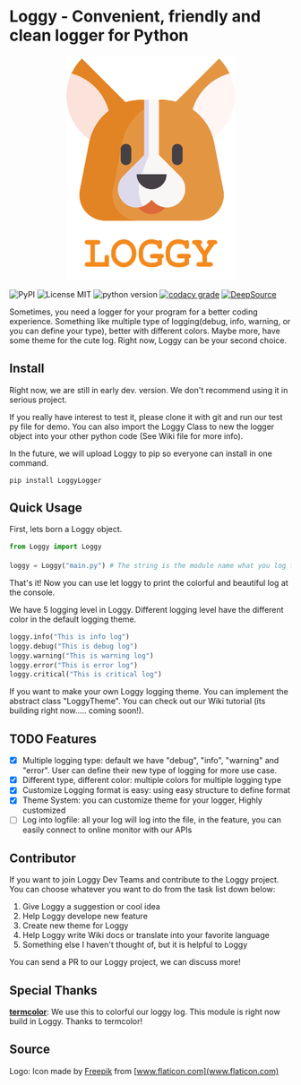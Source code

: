 # Loggy - Convenient, friendly and clean logger for Python

<p align="center">
  <img src="https://raw.githubusercontent.com/eric12345566/loggy/master/img/Logo-v1.png" alt="Loggy Logo" width="300"/>
</p>

![PyPI](https://img.shields.io/pypi/v/LoggyLogger?style=for-the-badge)
![License MIT](https://img.shields.io/github/license/eric12345566/loggy?style=for-the-badge)
![python version](https://img.shields.io/github/pipenv/locked/python-version/eric12345566/loggy?style=for-the-badge)
[![codacy grade](https://img.shields.io/codacy/grade/729be4751aaa4a48922ade27d1a2855b?style=for-the-badge)](https://app.codacy.com/gh/eric12345566/loggy/commits)
[![DeepSource](https://deepsource.io/gh/eric12345566/loggy.svg/?label=resolved+issues&show_trend=true)](https://deepsource.io/gh/eric12345566/loggy/?ref=repository-badge)

Sometimes, you need a logger for your program for a better coding experience.
Something like multiple type of logging(debug, info, warning, or you can define your type), better with different colors. Maybe more,
have some theme for the cute log. Right now, Loggy can be your second choice.

## Install

Right now, we are still in early dev. version. We don't recommend using it in serious project.

If you really have interest to test it, please clone it with git and run our test py file for demo.
You can also import the Loggy Class to new the logger object into your other python code
(See Wiki file for more info).

In the future, we will upload Loggy to pip so everyone can install in one command. 

```shell
pip install LoggyLogger
```

## Quick Usage

First, lets born a Loggy object.

```python
from Loggy import Loggy

loggy = Loggy("main.py") # The string is the module name what you log from
```

That's it! Now you can use let loggy to print the colorful and beautiful log at the console.

We have 5 logging level in Loggy. Different logging level have the different color in the default logging theme.

```python
loggy.info("This is info log")
loggy.debug("This is debug log")
loggy.warning("This is warning log")
loggy.error("This is error log")
loggy.critical("This is critical log")
```

If you want to make your own Loggy logging theme. You can implement the abstract class "LoggyTheme". You can check out our Wiki tutorial (its building right now..... coming soon!).

## TODO Features

- [x] Multiple logging type: default we have "debug", "info", "warning" and "error". User can define their new type of logging for more use case.
- [x] Different type, different color: multiple colors for multiple logging type
- [x] Customize Logging format is easy: using easy structure to define format
- [x] Theme System: you can customize theme for your logger, Highly customized
- [ ] Log into logfile: all your log will log into the file, in the feature, you can easily connect to online monitor with our APIs

## Contributor

If you want to join Loggy Dev Teams and contribute to the Loggy project. You can choose whatever you want to do from the task list down below:

1. Give Loggy a suggestion or cool idea
2. Help Loggy develope new feature
3. Create new theme for Loggy
4. Help Loggy write Wiki docs or translate into your favorite language
5. Something else I haven't thought of, but it is helpful to Loggy

You can send a PR to our Loggy project, we can discuss more!

## Special Thanks
**[termcolor](https://pypi.org/project/termcolor/)**: We use this to colorful our loggy log. This module is right now build in Loggy. Thanks to termcolor!

## Source

Logo: Icon made by [Freepik](https://www.flaticon.com/authors/freepik) from [www.flaticon.com](www.flaticon.com)
